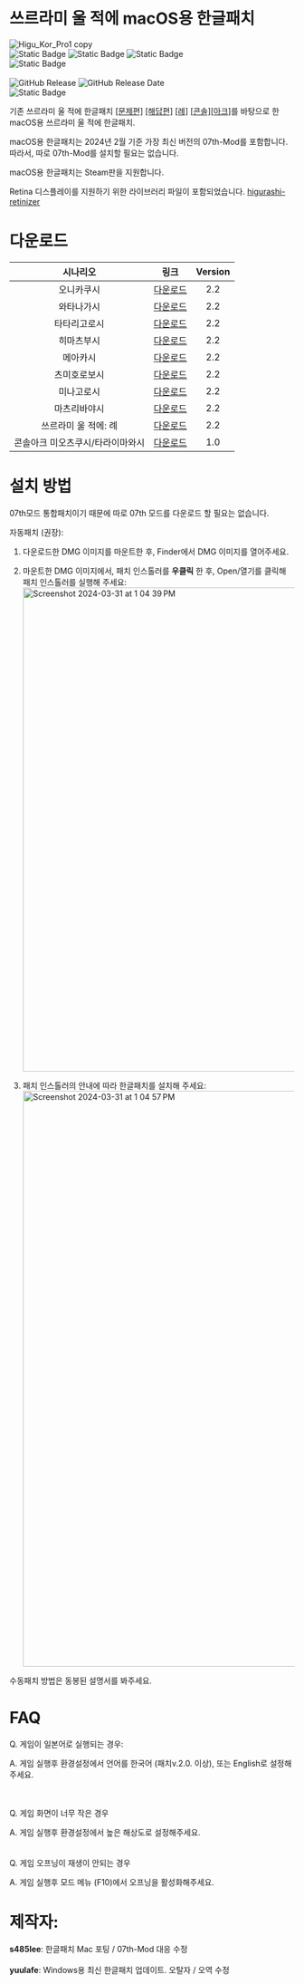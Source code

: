 # 쓰르라미 울 적에 macOS용 한글패치
![Higu_Kor_Pro1 copy](https://github.com/s485lee/Higurashi_Korean_Mac/assets/155126361/fd296659-d00e-46b6-91d2-07773c39f01a)<br /> 
![Static Badge](https://img.shields.io/badge/macOS-Sonoma-green?style=flat-square&link=https%3A%2F%2Fdeveloper.apple.com%2Fdocumentation%2Fmacos-release-notes)
![Static Badge](https://img.shields.io/badge/macOS-Ventura-green?style=flat-square)
![Static Badge](https://img.shields.io/badge/macOS-Monterey-green?style=flat-square)<br /> 
![Static Badge](https://img.shields.io/badge/Supports-Apple%20Silicon%20%2F%20Intel-green?style=flat-square)<br /> 
<br /> 
![GitHub Release](https://img.shields.io/github/v/release/s485lee/Higurashi_Korean_Mac?sort=date&display_name=release&style=flat-square)
![GitHub Release Date](https://img.shields.io/github/release-date/s485lee/Higurashi_Korean_Mac?display_date=published_at&style=flat-square&color=blue)<br /> 
![Static Badge](https://img.shields.io/badge/%EC%A0%95%EC%8B%A4%EC%9D%80%3F-%EB%A0%88%EB%82%98-orange?style=flat-square)




기존 쓰르라미 울 적에 한글패치 [[문제편]](https://gall.dcinside.com/mgallery/board/view/?id=higurashi&no=7077) [[해답편]](https://gall.dcinside.com/mgallery/board/view/?id=higurashi&no=11567) [[례]](https://gall.dcinside.com/m/higurashi/521638) [[콘솔]](https://gall.dcinside.com/mgallery/board/view/?id=higurashi&no=215292)[[아크]](https://gall.dcinside.com/mgallery/board/view/?id=higurashi&no=567828)를 바탕으로 한 macOS용 쓰르라미 울 적에 한글패치.<br /> 

macOS용 한글패치는 2024년 2월 기준 가장 최신 버전의 07th-Mod를 포함합니다. 따라서, 따로 07th-Mod를 설치할 필요는 없습니다.<br />

macOS용 한글패치는 Steam판을 지원합니다.<br />

Retina 디스플레이를 지원하기 위한 라이브러리 파일이 포함되었습니다. [higurashi-retinizer](https://github.com/TellowKrinkle/higurashi-retinaizer)<br />

# 다운로드
| 시나리오  | 링크 | Version |
| :---:  | :---:  | :---:  |
| 오니카쿠시  | [다운로드](https://mega.nz/file/rFhlgApD#H1FQpvjh5GcYONXPm8mT3Q4FhRB_LNlqsiGLTusFGHQ)  | 2.2  |
| 와타나가시 | [다운로드](https://mega.nz/file/vBogFLRY#00YW6QuN8skFKPNICrzebC-2hfkpyxU00Srft9M_frk)  | 2.2  |
| 타타리고로시  | [다운로드](https://mega.nz/file/jZgw3ZQZ#86nZJ55skVKCZgS7sIIQCc_R7COeHAqpuIHEHqv1Upw)  | 2.2  |
| 히마츠부시  | [다운로드](https://mega.nz/file/DcwRyAJZ#_G205Q2i3zUIzhWive85h2QMThxZG5tcUu00pCVRVWI)  | 2.2  |
| 메아카시  | [다운로드](https://mega.nz/file/SMJ0EAiB#rujO_P4SzVaEa3LNYunQEItQNPMX03OALwdtRVE2P5A)  | 2.2  |
| 츠미호로보시  | [다운로드](https://mega.nz/file/7dphUT5A#4tVqTjhbWeXa_WSsAFtmj2LzFv3fCg1Qn1kg8UUnW30)  | 2.2  |
| 미나고로시  | [다운로드](https://mega.nz/file/rAZ23YBJ#AnDQjVfsV05CLPjAuiD64qI9Jqe9kjcg5ab4qMKHhoI)  | 2.2  |
| 마츠리바야시  | [다운로드](https://mega.nz/file/CVIj2axJ#25XRHeoWPta4zLzKx81MC1GlrFVmAtOiZhtAh0lQPgY)  | 2.2  |
| 쓰르라미 울 적에: 례  | [다운로드](https://mega.nz/file/OYAE1ZaD#ZWMKNdoC8Ke2_l03Xpv86_p7PipiplgpHjGgdNCs8Wc)  | 2.2  |
| 콘솔아크 미오츠쿠시/타라이마와시  | [다운로드](https://github.com/s485lee/Miot_Omot_Korean/releases/tag/Release)  | 1.0  |


# 설치 방법
07th모드 통합패치이기 때문에 따로 07th 모드를 다운로드 할 필요는 없습니다. <br />

자동패치 (권장):<br /> 

1. 다운로드한 DMG 이미지를 마운트한 후, Finder에서 DMG 이미지를 열어주세요. <br />

2. 마운트한 DMG 이미지에서, 패치 인스톨러를 **우클릭** 한 후, Open/열기를 클릭해 패치 인스톨러를 실행해 주세요:<br />
<img width="855" alt="Screenshot 2024-03-31 at 1 04 39 PM" src="https://github.com/s485lee/Higurashi_Korean_Mac/assets/155126361/5279c053-7704-418e-8933-9173987553eb"><br /> 

3. 패치 인스톨러의 안내에 따라 한글패치를 설치해 주세요: <br />
<img width="1017" alt="Screenshot 2024-03-31 at 1 04 57 PM" src="https://github.com/s485lee/Higurashi_Korean_Mac/assets/155126361/359871f8-3e4b-4b00-977a-95749536a27a"><br /> 

수동패치 방법은 동봉된 설명서를 봐주세요.

# FAQ
Q. 게임이 일본어로 실행되는 경우:<br />

A. 게임 실행후 환경설정에서 언어를 한국어 (패치v.2.0. 이상), 또는 English로 설정해주세요.<br />

<br />
<br />
Q. 게임 화면이 너무 작은 경우<br />

A. 게임 실행후 환경설정에서 높은 해상도로 설정해주세요.<br />
<br />
<br />
Q. 게임 오프닝이 재생이 안되는 경우<br />

A. 게임 실행후 모드 메뉴 (F10)에서 오프닝을 활성화해주세요.<br />

# 제작자:
**s485lee**: 한글패치 Mac 포팅 / 07th-Mod 대응 수정<br />
<br />
**yuulafe**: Windows용 최신 한글패치 업데이트. 오탈자 / 오역 수정

